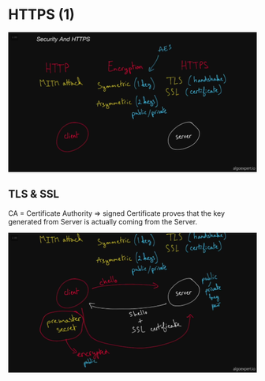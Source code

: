 # HTTPS (1)

![Untitled](2.Literature%20Notes/System_Design/HTTPS%20(1)%20776f627970264f1487b44e506f6f8b39/Untitled.png)

## TLS & SSL

CA = Certificate Authority ⇒ signed Certificate proves that the key generated from Server is actually coming from the Server.

![Untitled](2.Literature%20Notes/System_Design/HTTPS%20(1)%20776f627970264f1487b44e506f6f8b39/Untitled%201.png)